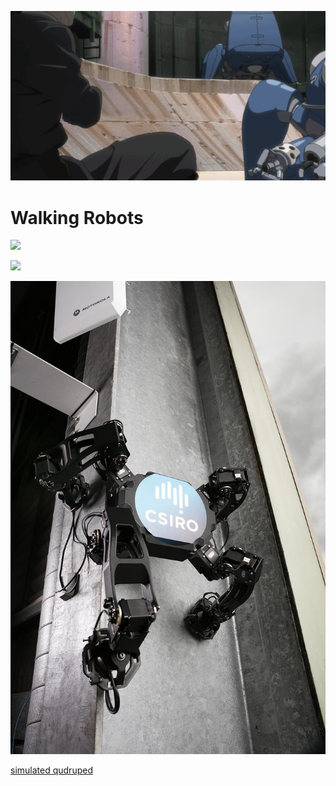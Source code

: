 ![](gits.gif)

# Walking Robots

![](one.gif)

![](two.gif)

![](three.jpg)

[simulated qudruped](loop.mp4)
